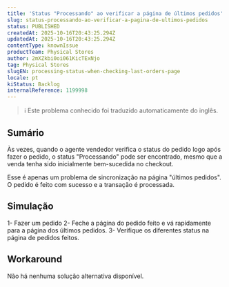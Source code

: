 ```yaml
---
title: 'Status "Processando" ao verificar a página de últimos pedidos'
slug: status-processando-ao-verificar-a-pagina-de-ultimos-pedidos
status: PUBLISHED
createdAt: 2025-10-16T20:43:25.294Z
updatedAt: 2025-10-16T20:43:25.294Z
contentType: knownIssue
productTeam: Physical Stores
author: 2mXZkbi0oi061KicTExNjo
tag: Physical Stores
slugEN: processing-status-when-checking-last-orders-page
locale: pt
kiStatus: Backlog
internalReference: 1199998
---
```


>ℹ️ Este problema conhecido foi traduzido automaticamente do inglês.

## Sumário


Às vezes, quando o agente vendedor verifica o status do pedido logo após fazer o pedido, o status "Processando" pode ser encontrado, mesmo que a venda tenha sido inicialmente bem-sucedida no checkout.

Esse é apenas um problema de sincronização na página "últimos pedidos". O pedido é feito com sucesso e a transação é processada.
## Simulação


1- Fazer um pedido
2- Feche a página do pedido feito e vá rapidamente para a página dos últimos pedidos.
3- Verifique os diferentes status na página de pedidos feitos.


## Workaround


Não há nenhuma solução alternativa disponível.




